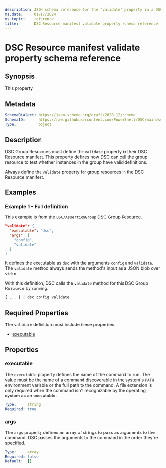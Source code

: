 ```yaml
---
description: JSON schema reference for the 'validate' property in a DSC Resource manifest
ms.date:     01/17/2024
ms.topic:    reference
title:       DSC Resource manifest validate property schema reference
---
```


# DSC Resource manifest validate property schema reference

## Synopsis

This property

## Metadata

```yaml
SchemaDialect: https://json-schema.org/draft/2020-12/schema
SchemaID:      https://raw.githubusercontent.com/PowerShell/DSC/main/schemas/2023/10/resource/manifest.validate.json
Type:          object
```

## Description

DSC Group Resources must define the `validate` property in their DSC Resource manifest. This
property defines how DSC can call the group resource to test whether instances in the group
have valid definitions.

Always define the `validate` property for group resources in the DSC Resource manifest.

## Examples

### Example 1 - Full definition

This example is from the `DSC/AssertionGroup` DSC Group Resource.

```json
"validate": {
  "executable": "dsc",
  "args": [
    "config",
    "validate"
  ]
}
```

It defines the executable as `dsc` with the arguments `config` and `validate`. The `validate`
method always sends the method's input as a JSON blob over `stdin`.

With this definition, DSC calls the `validate` method for this DSC Group Resource by running:

```sh
{ ... } | dsc config validate
```

## Required Properties

The `validate` definition must include these properties:

- [executable](#executable)

## Properties

### executable

The `executable` property defines the name of the command to run. The value must be the name of a
command discoverable in the system's `PATH` environment variable or the full path to the command. A
file extension is only required when the command isn't recognizable by the operating system as an
executable.

```yaml
Type:     string
Required: true
```

### args

The `args` property defines an array of strings to pass as arguments to the command. DSC passes the
arguments to the command in the order they're specified.

```yaml
Type:     array
Required: false
Default:  []
```
